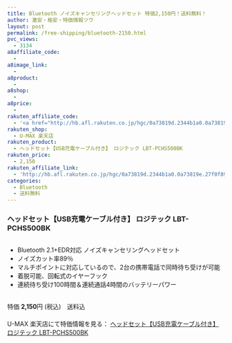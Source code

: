 ```yaml
---
title: Bluetooth ノイズキャンセリングヘッドセット 特価2,150円！送料無料！
author: 激安・格安・特価情報ツウ
layout: post
permalink: /free-shipping/bluetooth-2150.html
pvc_views:
  - 3134
a8affiliate_code:
  - 
a8image_link:
  - 
a8product:
  - 
a8shop:
  - 
a8price:
  - 
rakuten_affiliate_code:
  - '<a href="http://hb.afl.rakuten.co.jp/hgc/0a73819d.2344b1a0.0a73819e.27f0f89a/?pc=http%3a%2f%2fitem.rakuten.co.jp%2fu-max%2flbt-pchs500bk%2f%3fscid%3daf_link_img&amp;m=http%3a%2f%2fm.rakuten.co.jp%2fu-max%2fi%2f10014335%2f" target="_blank"><img src ="http://hbb.afl.rakuten.co.jp/hgb/?pc=http%3a%2f%2fthumbnail.image.rakuten.co.jp%2f%400_mall%2fu-max%2fcabinet%2f01469411%2f01602833%2fimg58232995.gif%3f_ex%3d128x128&amp;m=http%3a%2f%2fthumbnail.image.rakuten.co.jp%2f%400_mall%2fu-max%2fcabinet%2f01469411%2f01602833%2fimg58232995.gif%3f_ex%3d80x80" border="0"></a>'
rakuten_shop:
  - U-MAX 楽天店
rakuten_product:
  - ヘッドセット【USB充電ケーブル付き】 ロジテック LBT-PCHS500BK
rakuten_price:
  - 2,150
rakuten_affiliate_link:
  - 'http://hb.afl.rakuten.co.jp/hgc/0a73819d.2344b1a0.0a73819e.27f0f89a/?pc=http%3a%2f%2fitem.rakuten.co.jp%2fu-max%2flbt-pchs500bk%2f%3fscid%3daf_link_img&amp;m=http%3a%2f%2fm.rakuten.co.jp%2fu-max%2fi%2f10014335%2f'
categories:
  - Bluetooth
  - 送料無料
---
```

### ヘッドセット【USB充電ケーブル付き】 ロジテック LBT-PCHS500BK

<div class="img-bg2 img_L">
  <a href="http://hb.afl.rakuten.co.jp/hgc/0a73819d.2344b1a0.0a73819e.27f0f89a/?pc=http%3a%2f%2fitem.rakuten.co.jp%2fu-max%2flbt-pchs500bk%2f%3fscid%3daf_link_img&m=http%3a%2f%2fm.rakuten.co.jp%2fu-max%2fi%2f10014335%2f" target="_blank"><img src="http://hbb.afl.rakuten.co.jp/hgb/?pc=http%3a%2f%2fthumbnail.image.rakuten.co.jp%2f%400_mall%2fu-max%2fcabinet%2f01469411%2f01602833%2fimg58232995.gif%3f_ex%3d128x128&m=http%3a%2f%2fthumbnail.image.rakuten.co.jp%2f%400_mall%2fu-max%2fcabinet%2f01469411%2f01602833%2fimg58232995.gif%3f_ex%3d80x80" border="0" title="" alt="" /></a>
</div>

<!--more-->

  * Bluetooth 2.1+EDR対応 ノイズキャンセリングヘッドセット
  * ノイズカット率89％
  * マルチポイントに対応しているので、2台の携帯電話で同時待ち受けが可能
  * 着脱可能、回転式のイヤーフック
  * 連続待ち受け100時間＆連続通話4時間のバッテリーパワー

<br clear="all" />特価 <span class="tokka-price"><strong>2,150</strong></span>円 (税込)　送料込   
　　  
U-MAX 楽天店にて特価情報を見る： <a href="http://hb.afl.rakuten.co.jp/hgc/0a73819d.2344b1a0.0a73819e.27f0f89a/?pc=http%3a%2f%2fitem.rakuten.co.jp%2fu-max%2flbt-pchs500bk%2f%3fscid%3daf_link_img&m=http%3a%2f%2fm.rakuten.co.jp%2fu-max%2fi%2f10014335%2f" target="_blank"><span class="fs150p">ヘッドセット【USB充電ケーブル付き】 ロジテック LBT-PCHS500BK</span></a>
